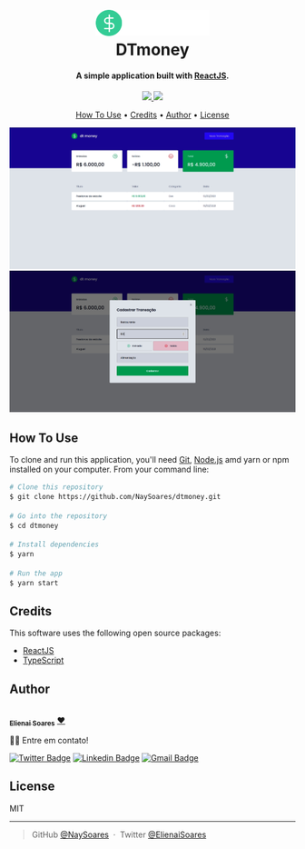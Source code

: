 <h1 align="center">
  <br>
  <a href="https://raw.githubusercontent.com/NaySoares/dtmoney/9912adf067f68d7d61b8d9911be8bd7d4e0f8e2d/src/assets/logo.svg"><img src="https://raw.githubusercontent.com/NaySoares/dtmoney/9912adf067f68d7d61b8d9911be8bd7d4e0f8e2d/src/assets/logo.svg" alt="dtmoney" width="200"></a>
  <br>
  DTmoney
  <br>
</h1>

<h4 align="center">A simple application built with <a href="https://reactjs.org/" target="_blank">ReactJS</a>.</h4>

<p align="center">
  <a href="https://img.shields.io/badge/%20Language-JavaScript-orange">
    <img src="https://img.shields.io/badge/%20Language-JavaScript-orange">
  </a>
  <a href="https://img.shields.io/badge/%20Language-TypeScript-blue">
    <img src="https://img.shields.io/badge/%20Language-TypeScript-blue">
  </a>
</p>

<p align="center">
  <a href="#how-to-use">How To Use</a> •
  <a href="#credits">Credits</a> •
  <a href="#author">Author</a> •
  <a href="#license">License</a>
</p>

![screenshot](https://raw.githubusercontent.com/NaySoares/dtmoney/imgs/public/dtmoney01.jpg)
![screenshot](https://raw.githubusercontent.com/NaySoares/dtmoney/imgs/public/dtmoney02.jpg)

## How To Use

To clone and run this application, you'll need [Git](https://git-scm.com), [Node.js](https://nodejs.org/en/download/) amd yarn  or npm installed on your computer. From your command line:

```bash
# Clone this repository
$ git clone https://github.com/NaySoares/dtmoney.git

# Go into the repository
$ cd dtmoney

# Install dependencies
$ yarn

# Run the app
$ yarn start
```

## Credits

This software uses the following open source packages:

- [ReactJS](https://reactjs.org/)
- [TypeScript](https://www.typescriptlang.org/)

## Author

<a href="https://github.com/NaySoares"> 
 <img style="border-radius: 50px;" src="https://avatars.githubusercontent.com/u/17206108?s=400&u=9558583e66bbaeb10a96a0af49f6f7e3f455a089&v=4" width="100px;" alt="" />
 <br />
 <sub><b>Elienai Soares</b></sub></a> <a href="https://github.com/NaySoares" title="Dev">❤️</a>

👋🏽 Entre em contato!

[![Twitter Badge](https://img.shields.io/badge/-@ElienaiSoares-1ca0f1?style=flat-square&labelColor=1ca0f1&logo=twitter&logoColor=white&link=https://twitter.com/ElienaiSoares07)](https://twitter.com/ElienaiSoares07) [![Linkedin Badge](https://img.shields.io/badge/-Elienai-blue?style=flat-square&logo=Linkedin&logoColor=white&link=https://www.linkedin.com/in/elienai/)](https://www.linkedin.com/in/elienai-soares/) 
[![Gmail Badge](https://img.shields.io/badge/-elienay.soares07@gmail.com-c14438?style=flat-square&logo=Gmail&logoColor=white&link=mailto:elienay.soares07@gmail.com)](mailto:elienay.soares07@gmail.com)

## License

MIT

---

> GitHub [@NaySoares](https://github.com/NaySoares) &nbsp;&middot;&nbsp;
> Twitter [@ElienaiSoares](https://twitter.com/ElienaiSoares07)

